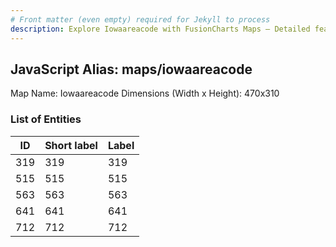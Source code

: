 ```yaml
---
# Front matter (even empty) required for Jekyll to process
description: Explore Iowaareacode with FusionCharts Maps – Detailed features for seamless integration. Try now & enhance your data visualization today! 
---
```


## JavaScript Alias: maps/iowaareacode

Map Name: Iowaareacode
Dimensions (Width x Height): 470x310





### List of Entities

ID | Short label | Label
---|---|---|
319|319|319
515|515|515
563|563|563
641|641|641
712|712|712

